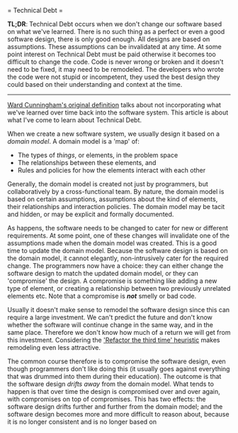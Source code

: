 = Technical Debt =

**TL;DR**: Technical Debt occurs when we don't change our software based on what we've learned. There is no such thing as a perfect or even a good software design, there is only good enough. All designs are based on assumptions. These assumptions can be invalidated at any time. At some point interest on Technical Debt must be paid otherwise it becomes too difficult to change the code. Code is never wrong or broken and it doesn't need to be fixed, it may need to be remodeled. The developers who wrote the code were not stupid or incompetent, they used the best design they could based on their understanding and context at the time.

---

[Ward Cunningham's original definition](http://wiki.c2.com/?WardExplainsDebtMetaphor) talks about not incorporating what we've learned over time back into the software system. This article is about what I've come to learn about Technical Debt.

When we create a new software system, we usually design it based on a *domain model*. A domain model is a 'map' of:  

* The types of  *things*, or elements, in the problem space  
* The relationships between these elements, and  
* Rules and policies for how the elements interact with each other  

Generally, the domain model is created not just by programmers, but collaboratively by a cross-functional team. By nature, the domain model is based on certain assumptions, assumptions about the kind of elements, their relationships and interaction policies. The domain model may be tacit and hidden, or may be explicit and formally documented.

As happens, the software needs to be changed to cater for new or different requirements. At some point, one of these changes will invalidate one of the assumptions made when the domain model was created. This is a good time to update the domain model. Because the software design is based on the domain model, it cannot elegantly, non-intrusively cater for the required change. The programmers now have a choice: they can either change the software design to match the updated domain model, or they can 'compromise' the design. A compromise is something like adding a new type of element, or creating a relationship between two previously unrelated elements etc. Note that a compromise is _**not**_ smelly or bad code.

Usually it doesn't make sense to remodel the software design since this can require a large investment. We can't predict the future and don't know whether the software will continue change in the same way, and in the same place. Therefore we don't know how much of a return we will get from this investment. Considering the ['Refactor the third time' heuristic](https://books.google.co.za/books?id=HmrDHwgkbPsC&pg=PA58&dq=refactoring+fowler+don+roberts+guideline&hl=en&sa=X&ved=0ahUKEwi3_JTGgZfSAhUpJ8AKHQ7aCE0Q6AEIIjAB#v=onepage&q=refactoring%20fowler%20don%20roberts%20guideline&f=false) makes remodeling even less attractive. 

The common course therefore is to compromise the software design, even though programmers don't like doing this (it usually goes against everything that was drummed into them during their education). The outcome is that the software design *drifts away* from the domain model. What tends to happen is that over time the design is compromised over and over again, with compromises on top of compromises. This has two effects: the software design drifts further and further from the domain model; and the software design becomes more and more difficult to reason about, because it is no longer consistent and is no longer based on 

